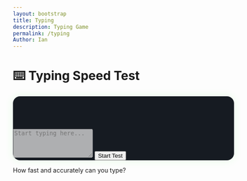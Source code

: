 ```yaml
---
layout: bootstrap
title: Typing
description: Typing Game
permalink: /typing
Author: Ian
---
```


<div class="container text-center p-5">
  <h1 class="mb-4 text-success">⌨️ Typing Speed Test</h1>

  <div class="card game-card p-4 mx-auto" style="max-width: 800px;">
    <p id="prompt" class="mb-3 fs-5" style="min-height: 60px;"></p>
    <textarea id="inputBox" class="form-control bg-dark text-light" rows="4" placeholder="Start typing here..." disabled></textarea>
    <button id="startTypingBtn" class="btn btn-success mt-3">Start Test</button>
    <p class="mt-3 score" id="typingStats"></p>
  </div>

  <p class="mt-4 text-muted">How fast and accurately can you type?</p>
</div>

<style>
  .game-card {
    background-color: #161b22;
    border: none;
    border-radius: 1rem;
    box-shadow: 0 0 20px rgba(0,255,0,0.1);
  }
  textarea:disabled {
    cursor: not-allowed;
  }
</style>

<script>
  const promptText = [
    "The quick brown fox jumps over the lazy dog.",
    "Typing fast requires practice and focus.",
    "JavaScript powers interactive web experiences.",
    "Code is like humor. When you have to explain it, it’s bad.",
    "Success in programming comes from persistence and curiosity."
  ];

  const promptEl = document.getElementById('prompt');
  const inputBox = document.getElementById('inputBox');
  const stats = document.getElementById('typingStats');
  const startBtn = document.getElementById('startTypingBtn');

  let currentPrompt = "";
  let startTime = 0;
  let ended = false;

  function startTypingTest() {
    // Choose random sentence
    currentPrompt = promptText[Math.floor(Math.random() * promptText.length)];
    promptEl.textContent = currentPrompt;

    // Reset
    inputBox.value = "";
    inputBox.disabled = false;
    inputBox.focus();
    stats.textContent = "";
    ended = false;
    startTime = 0;

    // Timer starts on first key
    inputBox.addEventListener('keydown', startOnFirstKey, { once: true });
  }

  function startOnFirstKey() {
    startTime = new Date().getTime();

    // Detect when done
    inputBox.addEventListener('input', () => {
      if (ended) return;

      const typed = inputBox.value;
      if (typed.endsWith('.') && typed.trim() === currentPrompt) {
        const endTime = new Date().getTime();
        ended = true;
        calculateStats(typed, endTime);
      }
    });
  }

  function calculateStats(typed, endTime) {
    const timeTaken = (endTime - startTime) / 1000; // seconds
    const words = currentPrompt.split(" ").length;
    const wpm = Math.round((words / timeTaken) * 60);

    let correct = 0;
    for (let i = 0; i < typed.length; i++) {
      if (typed[i] === currentPrompt[i]) correct++;
    }
    const accuracy = Math.round((correct / currentPrompt.length) * 100);

    stats.innerHTML = `🏁 Time: ${timeTaken.toFixed(2)}s &nbsp;&nbsp; 📈 WPM: ${wpm} &nbsp;&nbsp; 🎯 Accuracy: ${accuracy}%`;
    inputBox.disabled = true;
  }

  startBtn.addEventListener('click', startTypingTest);
</script>

<script>
// filepath: /home/kasm-user/nighthawk/GenomeGamersFrontend/navigation/Worlds/world0.md
// ...existing code...

// --- Background Music ---
const music = new Audio('{{site.baseurl}}/assets/audio/smashbrosmaintheme.mp3'); // Change path as needed
music.loop = true;
music.volume = 0.5;

// Play music after first user interaction (required by browsers)
function startMusicOnce() {
  music.play().catch(() => {});
  window.removeEventListener('click', startMusicOnce);
  window.removeEventListener('keydown', startMusicOnce);
}
window.addEventListener('click', startMusicOnce);
window.addEventListener('keydown', startMusicOnce);
</script>